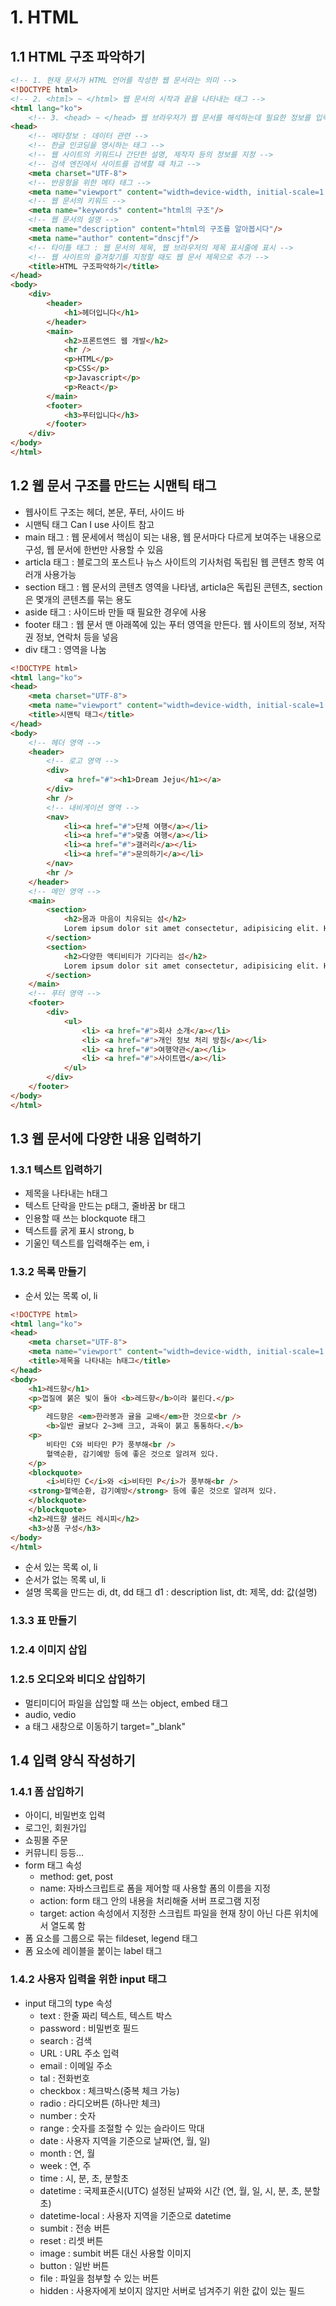 # 1. HTML

## 1.1 HTML 구조 파악하기

```html
<!-- 1. 현재 문서가 HTML 언어를 작성한 웹 문서라는 의미 -->
<!DOCTYPE html>
<!-- 2. <html> ~ </html> 웹 문서의 시작과 끝을 나타내는 태그 -->
<html lang="ko">
    <!-- 3. <head> ~ </head> 웹 브라우저가 웹 문서를 해석하는데 필요한 정보를 입력하는 부분 -->
<head>
    <!-- 메타정보 : 데이터 관련 -->
    <!-- 한글 인코딩을 명시하는 태그 -->
    <!-- 웹 사이트의 키워드나 간단한 설명, 제작자 등의 정보를 지정 -->
    <!-- 검색 엔진에서 사이트를 검색할 때 차고 -->
    <meta charset="UTF-8">
    <!-- 반응형을 위한 메타 태그 -->
    <meta name="viewport" content="width=device-width, initial-scale=1.0">
    <!-- 웹 문서의 키워드 -->
    <meta name="keywords" content="html의 구조"/>
    <!-- 웹 문서의 설명 -->
    <meta name="description" content="html의 구조를 알아봅시다"/>
    <meta name="author" content="dnscjf"/>
    <!-- 타이틀 태그 : 웹 문서의 제목, 웹 브라우저의 제목 표시줄에 표시 -->
    <!-- 웹 사이트의 즐겨찾기를 지정할 때도 웹 문서 제목으로 추가 -->
    <title>HTML 구조파악하기</title>
</head>
<body>
    <div>
        <header>
            <h1>헤더입니다</h1>
        </header>
        <main>
            <h2>프론트엔드 웹 개발</h2>
            <hr />
            <p>HTML</p>
            <p>CSS</p>
            <p>Javascript</p>
            <p>React</p>
        </main>
        <footer>
            <h3>푸터입니다</h3>
        </footer>
    </div>
</body>
</html>
```

## 1.2 웹 문서 구조를 만드는 시맨틱 태그

- 웹사이트 구조는 헤더, 본문, 푸터, 사이드 바
- 시맨틱 태그 Can I use 사이트 참고
- main 태그 : 웹 문세에서 핵심이 되는 내용, 웹 문서마다 다르게 보여주는 내용으로 구성, 웹 문서에 한번만 사용할 수 있음
- articla 태그 : 블로그의 포스트나 뉴스 사이트의 기사처럼 독립된 웹 콘텐츠 항목 여러개 사용가능
- section 태그 : 웹 문서의 콘텐츠 영역을 나타냄, articla은 독립된 콘텐츠, section은 몇개의 콘텐츠를 묶는 용도
- aside 태그 : 사이드바 만들 때 필요한 경우에 사용
- footer 태그 : 웹 문서 맨 아래쪽에 있는 푸터 영역을 만든다. 웹 사이트의 정보, 저작권 정보, 연락처 등을 넣음
- div 태그 : 영역을 나눔

```html
<!DOCTYPE html>
<html lang="ko">
<head>
    <meta charset="UTF-8">
    <meta name="viewport" content="width=device-width, initial-scale=1.0">
    <title>시맨틱 태그</title>
</head>
<body>
    <!-- 헤더 영역 -->
    <header>
        <!-- 로고 영역 -->
        <div>
            <a href="#"><h1>Dream Jeju</h1></a>
        </div>
        <hr />
        <!-- 내비게이션 영역 -->
        <nav>
            <li><a href="#">단체 여행</a></li>
            <li><a href="#">맞춤 여행</a></li>
            <li><a href="#">갤러리</a></li>
            <li><a href="#">문의하기</a></li>
        </nav>
        <hr />
    </header>
    <!-- 메인 영역 -->
    <main>
        <section>
            <h2>몸과 마음이 치유되는 섬</h2>
            Lorem ipsum dolor sit amet consectetur, adipisicing elit. Hic consequatur sequi voluptate esse exercitationem odit vel molestias quisquam! Quo totam in voluptatibus quos officiis velit nostrum obcaecati, labore nam exercitationem?
        </section>
        <section>
            <h2>다양한 액티비티가 기다리는 섬</h2>
            Lorem ipsum dolor sit amet consectetur, adipisicing elit. Hic consequatur sequi voluptate esse exercitationem odit vel molestias quisquam! Quo totam in voluptatibus quos officiis velit nostrum obcaecati, labore nam exercitationem?
        </section>
    </main>
    <!-- 푸터 영역 -->
    <footer>
        <div>
            <ul>
                <li> <a href="#">회사 소개</a></li>
                <li> <a href="#">개인 정보 처리 방침</a></li>
                <li> <a href="#">여행약관</a></li>
                <li> <a href="#">사이트맵</a></li>
            </ul>
        </div>
    </footer>
</body>
</html>
```

## 1.3 웹 문서에 다양한 내용 입력하기

### 1.3.1 텍스트 입력하기

- 제목을 나타내는 h태그
- 텍스트 단락을 만드는 p태그, 줄바꿈 br 태그
- 인용할 때 쓰는 blockquote 태그
- 텍스트를 굵게 표시 strong, b
- 기울인 텍스트를 입력해주는 em, i

### 1.3.2 목록 만들기

- 순서 있는 목록 ol, li

```html
<!DOCTYPE html>
<html lang="ko">
<head>
    <meta charset="UTF-8">
    <meta name="viewport" content="width=device-width, initial-scale=1.0">
    <title>제목을 나타내는 h태그</title>
</head>
<body>
    <h1>레드향</h1>
    <p>껍질에 붉은 빛이 돌아 <b>레드향</b>이라 불린다.</p>
    <p>
        레드향은 <em>한라봉과 귤을 교배</em>한 것으로<br />
        <b>일반 귤보다 2~3배 크고, 과육이 붉고 통통하다.</b>
    <p>
        비타민 C와 비타민 P가 풍부해<br />
        혈액순환, 감기예방 등에 좋은 것으로 알려져 있다.
    </p>
    <blockquote>
        <i>비타민 C</i>와 <i>비타민 P</i>가 풍부해<br />
    <strong>혈액순환, 감기예방</strong> 등에 좋은 것으로 알려져 있다.
    </blockquote>
    </blockquote>
    <h2>레드향 샐러드 레시피</h2>
    <h3>상품 구성</h3>
</body>
</html>
```

- 순서 있는 목록 ol, li
- 순서가 없는 목록 ul, li
- 설명 목록을 만드는 di, dt, dd 태그 d1 : description list, dt: 제목, dd: 값(설명)

### 1.3.3 표 만들기

### 1.2.4 이미지 삽입

### 1.2.5 오디오와 비디오 삽입하기

- 멀티미디어 파일을 삽입할 때 쓰는 object, embed 태그
- audio, vedio
- a 태그 새창으로 이동하기 target="\_blank"

## 1.4 입력 양식 작성하기

### 1.4.1 폼 삽입하기

- 아이디, 비밀번호 입력
- 로그인, 회원가입
- 쇼핑몰 주문
- 커뮤니티 등등...
- form 태그 속성
    - method: get, post
    - name: 자바스크립트로 폼을 제어할 때 사용할 폼의 이름을 지정
    - action: form 태그 안의 내용을 처리해줄 서버 프로그램 지정
    - target: action 속성에서 지정한 스크립트 파일을 현재 창이 아닌 다른 위치에서 열도록 함
- 폼 요소를 그룹으로 묶는 fildeset, legend 태그
- 폼 요소에 레이블을 붙이는 label 태그

### 1.4.2 사용자 입력을 위한 input 태그

- input 태그의 type 속성
    - text : 한줄 짜리 텍스트, 텍스트 박스
    - password : 비밀번호  필드
    - search : 검색
    - URL : URL 주소 입력
    - email : 이메일 주소
    - tal : 전화번호
    - checkbox : 체크박스(중복 체크 가능)
    - radio : 라디오버튼 (하나만 체크)
    - number : 숫자
    - range : 숫자를 조절할 수 있는 슬라이드 막대
    - date : 사용자 지역을 기준으로 날짜(연, 월, 일)
    - month : 연, 월
    - week : 연, 주
    - time : 시, 분, 초, 분할초
    - datetime : 국제표준시(UTC) 설정된 날짜와 시간 (연, 월, 일, 시, 분, 초, 분할초)
    - datetime-local : 사용자 지역을 기준으로 datetime
    - sumbit : 전송 버튼
    - reset : 리셋 버튼
    - image : sumbit 버튼 대신 사용할 이미지
    - button : 일반 버튼
    - file : 파일을 첨부할 수 있는 버튼
    - hidden : 사용자에게 보이지 않지만 서버로 넘겨주기 위한 값이 있는 필드

